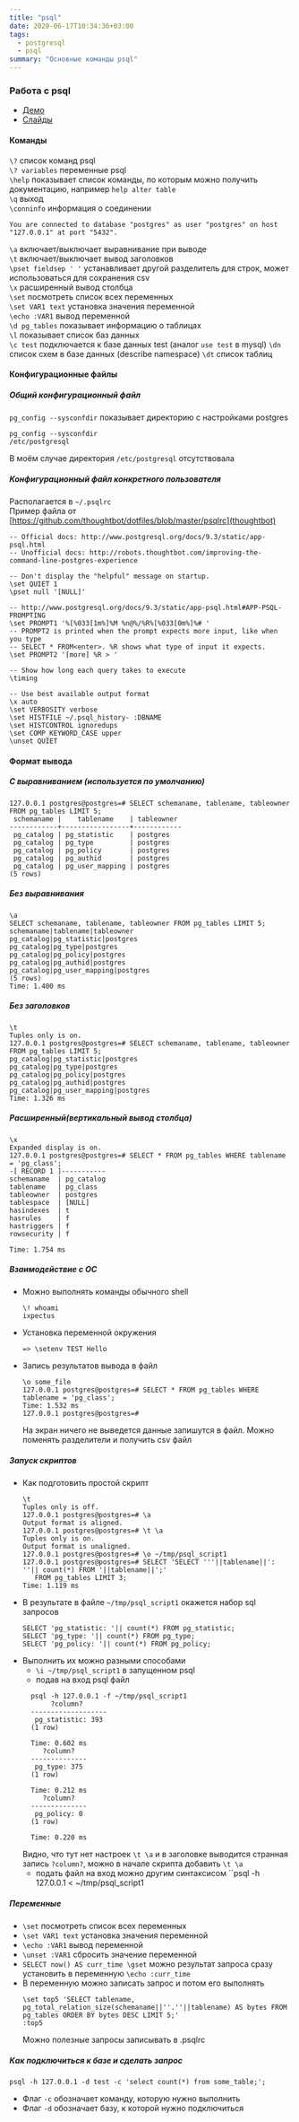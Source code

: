 ```yaml
---
title: "psql"
date: 2020-06-17T10:34:36+03:00
tags:
  - postgresql
  - psql
summary: "Основные команды psql"
---
```

### Работа с psql 
* [Демо](https://edu.postgrespro.ru/dba1/dba1_02_tools_psql.html)
* [Слайды](https://edu.postgrespro.ru/dba1/dba1_02_tools_psql.pdf)


#### Команды
`\?` список команд psql  
`\? variables` переменные psql  
`\help` показывает список команды, по которым можно получить документацию, например `help alter table`   
`\q` выход  
`\conninfo` информация о соединении  
```
You are connected to database "postgres" as user "postgres" on host "127.0.0.1" at port "5432".
```  
`\a` включает/выключает выравнивание при выводе  
`\t` включает/выключает вывод заголовков  
`\pset fieldsep ' '` устанавливает другой разделитель для строк, может использоваться для сохранения csv  
`\x` расширенный вывод столбца  
`\set` посмотреть список всех переменных  
`\set VAR1 text` установка значения переменной  
`\echo :VAR1` вывод переменной  
`\d pg_tables` показывает информацию о таблицах    
`\l` показывает список баз данных  
`\c test` подключается к базе данных test (аналог `use test` в mysql)
`\dn` список схем в базе данных (describe namespace)
`\dt` список таблиц

#### Конфигурационные файлы 
##### Общий конфигурационный файл 
`pg_config --sysconfdir` показывает директорию с настройками postgres  
```
pg_config --sysconfdir
/etc/postgresql
```
В моём случае директория `/etc/postgresql` отсутствовала

##### Конфигурационный файл конкретного пользователя
Располагается в `~/.psqlrc`  
Пример файла от [https://github.com/thoughtbot/dotfiles/blob/master/psqlrc](thoughtbot)
```
-- Official docs: http://www.postgresql.org/docs/9.3/static/app-psql.html
-- Unofficial docs: http://robots.thoughtbot.com/improving-the-command-line-postgres-experience

-- Don't display the "helpful" message on startup.
\set QUIET 1
\pset null '[NULL]'

-- http://www.postgresql.org/docs/9.3/static/app-psql.html#APP-PSQL-PROMPTING
\set PROMPT1 '%[%033[1m%]%M %n@%/%R%[%033[0m%]%# '
-- PROMPT2 is printed when the prompt expects more input, like when you type
-- SELECT * FROM<enter>. %R shows what type of input it expects.
\set PROMPT2 '[more] %R > '

-- Show how long each query takes to execute
\timing

-- Use best available output format
\x auto
\set VERBOSITY verbose
\set HISTFILE ~/.psql_history- :DBNAME
\set HISTCONTROL ignoredups
\set COMP_KEYWORD_CASE upper
\unset QUIET
```

#### Формат вывода
##### С выравниванием (используется по умолчанию)
```
127.0.0.1 postgres@postgres=# SELECT schemaname, tablename, tableowner FROM pg_tables LIMIT 5;
 schemaname |    tablename    | tableowner
------------+-----------------+------------
 pg_catalog | pg_statistic    | postgres
 pg_catalog | pg_type         | postgres
 pg_catalog | pg_policy       | postgres
 pg_catalog | pg_authid       | postgres
 pg_catalog | pg_user_mapping | postgres
(5 rows)
```

##### Без выравнивания 
```
\a
SELECT schemaname, tablename, tableowner FROM pg_tables LIMIT 5;
schemaname|tablename|tableowner
pg_catalog|pg_statistic|postgres
pg_catalog|pg_type|postgres
pg_catalog|pg_policy|postgres
pg_catalog|pg_authid|postgres
pg_catalog|pg_user_mapping|postgres
(5 rows)
Time: 1.400 ms
```
##### Без заголовков 
```
\t
Tuples only is on.
127.0.0.1 postgres@postgres=# SELECT schemaname, tablename, tableowner FROM pg_tables LIMIT 5;
pg_catalog|pg_statistic|postgres
pg_catalog|pg_type|postgres
pg_catalog|pg_policy|postgres
pg_catalog|pg_authid|postgres
pg_catalog|pg_user_mapping|postgres
Time: 1.326 ms
```
##### Расширенный(вертикальный вывод столбца)
```
\x
Expanded display is on.
127.0.0.1 postgres@postgres=# SELECT * FROM pg_tables WHERE tablename = 'pg_class';
-[ RECORD 1 ]-----------
schemaname  | pg_catalog
tablename   | pg_class
tableowner  | postgres
tablespace  | [NULL]
hasindexes  | t
hasrules    | f
hastriggers | f
rowsecurity | f
 
Time: 1.754 ms
```

##### Взаимодействие с ОС
* Можно выполнять команды обычного shell
  ```
  \! whoami
  ixpectus
  ```
* Установка переменной окружения
  ```
  => \setenv TEST Hello
  ```
* Запись результатов вывода в файл
  ```
  \o some_file
  127.0.0.1 postgres@postgres=# SELECT * FROM pg_tables WHERE tablename = 'pg_class';
  Time: 1.532 ms
  127.0.0.1 postgres@postgres=#
  ```
  На экран ничего не выведется данные запишутся в файл. Можно поменять разделители и получить csv файл


##### Запуск скриптов
* Как подготовить простой скрипт
  ```
  \t
  Tuples only is off.
  127.0.0.1 postgres@postgres=# \a
  Output format is aligned.
  127.0.0.1 postgres@postgres=# \t \a
  Tuples only is on.
  Output format is unaligned.
  127.0.0.1 postgres@postgres=# \o ~/tmp/psql_script1
  127.0.0.1 postgres@postgres=# SELECT 'SELECT '''||tablename||': ''|| count(*) FROM '||tablename||';'
     FROM pg_tables LIMIT 3;
  Time: 1.119 ms
  ```
* В результате в файле `~/tmp/psql_script1` окажется набор sql запросов
  ```
  SELECT 'pg_statistic: '|| count(*) FROM pg_statistic;
  SELECT 'pg_type: '|| count(*) FROM pg_type;
  SELECT 'pg_policy: '|| count(*) FROM pg_policy;
  ```
* Выполнить их можно разными способами
  * `\i ~/tmp/psql_script1` в запущенном psql
  * подав на вход psql файл
  ```
    psql -h 127.0.0.1 -f ~/tmp/psql_script1
         ?column?
    -------------------
     pg_statistic: 393
    (1 row)
     
    Time: 0.602 ms
       ?column?
    --------------
     pg_type: 375
    (1 row)
     
    Time: 0.212 ms
       ?column?
    --------------
     pg_policy: 0
    (1 row)
     
    Time: 0.220 ms
   ```
   Видно, что тут нет настроек `\t \a` и в заголовке выводится странная запись `?column?`, можно в начале скрипта добавить `\t \a `
   * подать файл на вход можно другим синтаксисом ``psql -h 127.0.0.1 < ~/tmp/psql_script1

##### Переменные
* `\set` посмотреть список всех переменных
* `\set VAR1 text` установка значения переменной
* `\echo :VAR1` вывод переменной
* `\unset :VAR1` сбросить значение переменной
* `SELECT now() AS curr_time \gset` можно результат запроса сразу установить в переменную
  `\echo :curr_time`
* В переменную можно записать запрос и потом его выполнять
  ```
  \set top5 'SELECT tablename, pg_total_relation_size(schemaname||''.''||tablename) AS bytes FROM pg_tables ORDER BY bytes DESC LIMIT 5;'
  :top5
  ```
  Можно полезные запросы записывать в .psqlrc

##### Как подключиться к базе и сделать запрос 
```
psql -h 127.0.0.1 -d test -c 'select count(*) from some_table;';
```
* Флаг `-c` обозначает команду, которую нужно выполнить
* Флаг `-d` обозначает базу, к которой нужно подключиться
